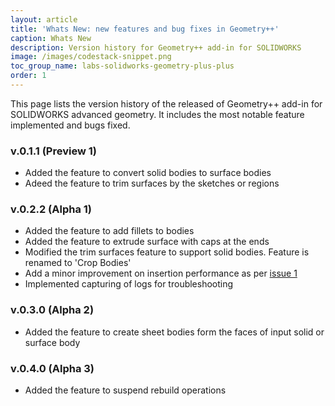 ```yaml
---
layout: article
title: 'Whats New: new features and bug fixes in Geometry++'
caption: Whats New
description: Version history for Geometry++ add-in for SOLIDWORKS
image: /images/codestack-snippet.png
toc_group_name: labs-solidworks-geometry-plus-plus
order: 1
---
```

This page lists the version history of the released of Geometry++ add-in for SOLIDWORKS advanced geometry. It includes the most notable feature implemented and bugs fixed.

### v.0.1.1 (Preview 1)
* Added the feature to convert solid bodies to surface bodies
* Adeed the feature to trim surfaces by the sketches or regions

### v.0.2.2 (Alpha 1)
* Added the feature to add fillets to bodies
* Added the feature to extrude surface with caps at the ends
* Modified the trim surfaces feature to support solid bodies. Feature is renamed to 'Crop Bodies'
* Add a minor improvement on insertion performance as per [issue 1](https://github.com/codestackdev/geometry-plus-plus/issues/1)
* Implemented capturing of logs for troubleshooting

### v.0.3.0 (Alpha 2)
* Added the feature to create sheet bodies form the faces of input solid or surface body 

### v.0.4.0 (Alpha 3)
* Added the feature to suspend rebuild operations